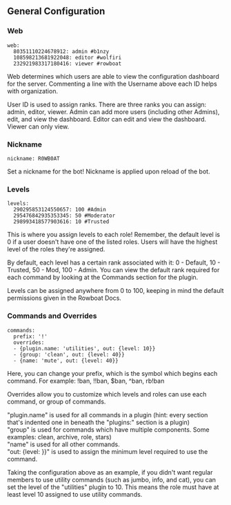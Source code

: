 ## General Configuration

### Web

```
web:
  80351110224678912: admin #b1nzy
  108598213681922048: editor #wolfiri
  232921983317180416: viewer #rowboat
```

Web determines which users are able to view the configuration dashboard for the server. Commenting a line with the Username above each ID helps with organization.

User ID is used to assign ranks. There are three ranks you can assign: admin, editor,  viewer. Admin can add more users (including other Admins), edit, and view the dashboard. Editor can edit and view the dashboard. Viewer can only view.

### Nickname

```
nickname: R0WB0AT
```

Set a nickname for the bot! Nickname is applied upon reload of the bot.

### Levels

```
levels:
  290295853124550657: 100 #Admin
  295476842935353345: 50 #Moderator
  298993418577903616: 10 #Trusted
```

This is where you assign levels to each role! Remember, the default level is 0 if a user doesn't have one of the listed roles. Users will have the highest level of the roles they're assigned.

By default, each level has a certain rank associated with it: 0 - Default, 10 - Trusted, 50 - Mod, 100 - Admin. You can view the default rank required for each command by looking at the Commands section for the plugin.

Levels can be assigned anywhere from 0 to 100, keeping in mind the default permissions given in the Rowboat Docs.

### Commands and Overrides

```
commands:
  prefix: '!'
  overrides:
  - {plugin.name: 'utilities', out: {level: 10}}
  - {group: 'clean', out: {level: 40}}
  - {name: 'mute', out: {level: 40}}
```

Here, you can change your prefix, which is the symbol which begins each command. For example: !ban, !!ban, $ban, ^ban, rb!ban

Overrides allow you to customize which levels and roles can use each command, or group of commands.

"plugin.name" is used for all commands in a plugin (hint: every section that's indented one in beneath the "plugins:" section is a plugin)  
"group" is used for commands which have multiple components. Some examples: clean, archive, role, stars)  
"name" is used for all other commands.  
"out: {level: }}" is used to assign the minimum level required to use the command.

Taking the configuration above as an example, if you didn't want regular members to use utility commands (such as jumbo, info, and cat), you can set the level of the "utilities" plugin to 10. This means the role must have at least level 10 assigned to use utility commands.
